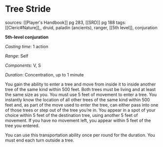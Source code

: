 # Tree Stride
sources: [[Player's Handbook]] pg 283, [[SRD]] pg 188
tags: [[Cleric#Nature]],, druid, paladin (ancients), ranger, [[5th level]], conjuration

**5th-level conjuration**

*Casting time*: 1 action

*Range*: Self

*Components*: V, S

*Duration*: Concentration, up to 1 minute

You gain the ability to enter a tree and move from inside it to inside another tree of the same kind within 500 feet. Both trees must be living and at least the same size as you. You must use 5 feet of movement to enter a tree. You instantly know the location of all other trees of the same kind within 500 feet and, as part of the move used to enter the tree, can either pass into one of those trees or step out of the tree you’re in. You appear in a spot of your choice within 5 feet of the destination tree, using another 5 feet of movement. If you have no movement left, you appear within 5 feet of the tree you entered. 

You can use this transportation ability once per round for the duration. You must end each turn outside a tree.
